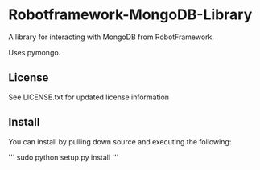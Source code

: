 Robotframework-MongoDB-Library
==============================

A library for interacting with MongoDB from RobotFramework.

Uses pymongo.

License
-------
See LICENSE.txt for updated license information

Install
-------
You can install by pulling down source and executing the following:

'''
sudo python setup.py install
'''

